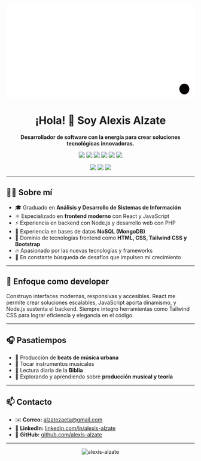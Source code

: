 <p align="center">
  <img src="./anima.gif" alt="Animación de Alexis Alzate" width="100%" height="250px" style="border-radius: 10px;" />
</p>
<h1 align="center">¡Hola! 👋 Soy Alexis Alzate</h1>
<p align="center"><strong>Desarrollador de software con la energía para crear soluciones tecnológicas innovadoras.</strong></p>

<p align="center">
  <img src="https://img.shields.io/badge/PHP-777BB4?style=flat&logo=php&logoColor=white" />
  <img src="https://img.shields.io/badge/Node.js-339933?style=flat&logo=nodedotjs&logoColor=white" />
  <img src="https://img.shields.io/badge/React-61DAFB?style=flat&logo=react&logoColor=black" />
  <img src="https://img.shields.io/badge/JavaScript-F7DF1E?style=flat&logo=javascript&logoColor=black" />
  <img src="https://img.shields.io/badge/MongoDB-47A248?style=flat&logo=mongodb&logoColor=white" />
  <img src="https://img.shields.io/badge/TailwindCSS-38B2AC?style=flat&logo=tailwindcss&logoColor=white" />
</p>
<p align="center">
  <img src="https://img.shields.io/badge/HTML5-E34F26?style=flat&logo=html5&logoColor=white" />
  <img src="https://img.shields.io/badge/CSS3-1572B6?style=flat&logo=css3&logoColor=white" />
  <img src="https://img.shields.io/badge/Bootstrap-7952B3?style=flat&logo=bootstrap&logoColor=white" />
</p>

---

## 🧑‍💻 Sobre mí

- 🎓 Graduado en **Análisis y Desarrollo de Sistemas de Información**  
- ⚛️ Especializado en **frontend moderno** con React y JavaScript  
- ⚡️ Experiencia en backend con Node.js y desarrollo web con PHP  
- 💾 Experiencia en bases de datos **NoSQL (MongoDB)**  
- 🎨 Dominio de tecnologías frontend como **HTML, CSS, Tailwind CSS y Bootstrap**  
- 🔥 Apasionado por las nuevas tecnologías y frameworks  
- 🚀 En constante búsqueda de desafíos que impulsen mi crecimiento  

---

## 🚀 Enfoque como developer

Construyo interfaces modernas, responsivas y accesibles. React me permite crear soluciones escalables, JavaScript aporta dinamismo, y Node.js sustenta el backend. Siempre integro herramientas como Tailwind CSS para lograr eficiencia y elegancia en el código.

---

## 🎧 Pasatiempos

- 🎼 Producción de **beats de música urbana**  
- 🎹 Tocar instrumentos musicales  
- 📖 Lectura diaria de la **Biblia**  
- 🧠 Explorando y aprendiendo sobre **producción musical y teoría**

---

## 📫 Contacto

- ✉️ **Correo:** alzatezaeta@gmail.com  
- 💼 **LinkedIn:** [linkedin.com/in/alexis-alzate](https://www.linkedin.com/in/alexis-alzate)  
- 🐙 **GitHub:** [github.com/alexis-alzate](https://github.com/alexis-alzate)

---

<p align="center">
  <img src="https://komarev.com/ghpvc/?username=alexis-alzate&label=Profile%20views&color=0e75b6&style=flat" alt="alexis-alzate" />
</p>
